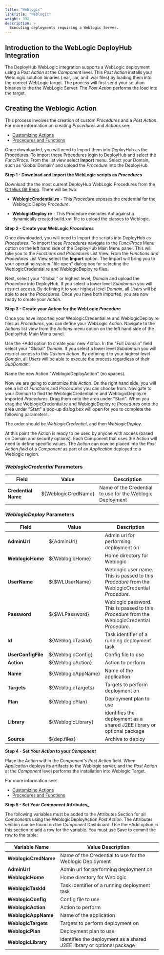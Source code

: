 ```yaml
---
title: "Weblogic"
linkTitle: "Weblogic"
weight: 332
description: >
  Executing deployments requiring a Weblogic Server.
---
```


## Introduction to the WebLogic DeployHub Integration

The DeployHub WebLogic integration supports a WebLogic deployment using a _Post Action_ at the _Component_ level. This _Post Action_  installs your WebLogic solution binaries (.ear, .jar, and .war files) by loading them into the correct WebLogic target.  The process will first send your solution binaries to the the WebLogic Server. The _Post Action_ performs the load into the target.

## Creating the Weblogic Action

This process involves the creation of custom _Procedures_ and a _Post Action_.  For more information on creating _Procedures_ and _Actions_ see:


- [Customizing Actions](/userguide/advanced-features/deployments/2-define-your-actions/)
- [Procedures and Functions](/userguide/advanced-features/deployments/2-define-your-functions-and-procedures/)


Once downloaded, you will need to Import them into DeployHub as the Procedures. To import these Procedures login to DeployHub and select the _Func/Procs_.  From the list view select  **Import** menu. Select your Domain, such as '_Global_ Domain' and upload the _Procedure_ into the DeployHub.

**Step 1 - Download and Import the WebLogic scripts as _Procedures_**

Download the the most current DeployHub WebLogic Procedures from the [Ortelius Git Repo](https://github.com/ortelius/ortelius/blob/master/procedures/). There will be two:

- **WeblogicCredential.re** - This _Procedure_ exposes the credential for the Weblogic Deploy _Procedure_.

- **WeblogicDeploy.re** - This Procedure executes Ant against a dynamically created build.xml file to upload the classes to Weblogic.

**Step 2 - Create your WebLogic _Procedures_**

Once downloaded, you will need to Import the scripts into DeployHub as _Procedures_. To import these _Procedures_ navigate to the _Func/Procs_ Menu option on the left hand side of the DeployHub Main Menu panel. This will take you to the _Functions and Procedures_ List View. From the _Functions and Procedures_ List View select the **Import** option. The Import will bring you to your operating system "file open" dialog box for selecting the WeblogicCredential.re and WeblogicDeploy.re files.

Next, select your "Global," or highest level, _Domain_ and upload the _Procedure_ into DeployHub. If you select a lower level _Subdomain_ you will restrict access.  By defining it to your highest level _Domain_, all _Users_ will be able to see the _Procedures_. Once you have both imported, you are now ready to create your _Action_.

**Step 3 - Create your _Action_ for the WebLogic _Procedure_**

Once you have imported your WeblogicCredential.re and WeblogicDeploy.re files as _Procedures_, you can define your WebLogic _Action_. Navigate to the _Actions_ list view from the _Actions_ menu option on the left hand side of the DeployHub Main Menu panel.  

Use the +Add option to create your new _Action_.  In the "Full Domain" field select your "Global" _Domain_. If you select a lower level _Subdomain_ you will restrict access to this _Custom Action_.  By defining it to your highest level _Domain_, all _Users_ will be able to execute the process regardless of their _SubDomain_.

Name the new Action "WeblogicDeployAction" (no spaces).

Now we are going to customize this _Action_. On the right hand side, you will see a list of _Functions_ and _Procedures_ you can choose from.  Navigate to your _Domain_ to find the WeblogicCredential.re and WeblogicDeploy.re imported _Procedures_.  Drag them onto the area under "Start". When you drag the WeblogicCredential.re and WeblogicDeploy.re  _Procedures_ onto the area under "Start" a pop-up dialog box will open for you to complete the following parameters.

The order should be _WeblogicCredential_, and then _WeblogicDeploy_.

At this point the Action is ready to be used by anyone with access (based on Domain and security options). Each Component that uses the Action will need to define specific values.
The _Action_ can now be placed into the _Post Action field_ of a _Component_ as part of an _Application_ deployed to a Weblogic region.

### _WeblogicCredential_ Parameters

| **Field**           | Value               | Description                                               |
|---------------------|---------------------|-----------------------------------------------------------|
| **Credential Name** | ${WeblogicCredName} | Name of the Credential to use for the Weblogic Deployment |

### _WeblogicDeploy_ Parameters

| **Field**          | Value              | Description                                                                                      |
|--------------------|--------------------|--------------------------------------------------------------------------------------------------|
| **AdminUrl**       | ${AdminUrl}        | Admin url for performing deployment on                                                           |
| **WeblogicHome**   | ${WeblogicHome}    | Home directory for Weblogic                                                                      |
| **UserName**       | ${$WLUserName}     | Weblogic user name.  This is passed to this _Procedure_ from the WeblogicCredential _Procedure_. |
| **Password**       | ${$WLPassword}     | Weblogic password. This is passed to this _Procedure_ from the WeblogicCredential _Procedure_.   |
| **Id**             | ${WeblogicTaskId}  | Task identifier of a running deployment task                                                     |
| **UserConfigFile** | ${WeblogicConfig}  | Config file to use                                                                               |
| **Action**         | ${WeblogicAction}  | Action to perform                                                                                |
| **Name**           | ${WeblogicAppName} | Name of the application                                                                          |
| **Targets**        | ${WeblogicTargets} | Targets to perform deployment on                                                                 |
| **Plan**           | ${WeblogicPlan}    | Deployment plan to use                                                                           |
| **Library**        | ${WeblogicLibrary} | identifies the deployment as a shared J2EE library or optional package                           |
| **Source**         | ${dep.files}       | Archive to deploy                                                                                |

**Step 4 - Set Your _Action_ to your _Component_**

Place the _Action_ within the _Component's Post Action_ field. When _Application_ deploys its artifacts to the Weblogic server, and the  _Post Action_ at the _Component_ level performs the installation into Weblogic Target.

For more information see:

- [Customizing Actions](/userguide/advanced-features/deployments/2-define-your-actions/)
- [Procedures and Functions](/userguide/advanced-features/deployments/2-define-your-functions-and-procedures/)


**Step 5 - Set Your _Component_ Attributes_**

The following variables must be added to the Attributes Section for all  _Components_ using the WeblogicDeployAction _Post Action_.  The Attributes section can be found on the _Component_ Dashboard.  Use the +Add option in this section to add a row for the variable. You must use Save to commit the row to the table:

| Variable Name        | Value Description                                                      |
|----------------------|------------------------------------------------------------------------|
| **WeblogicCredName** | Name of the Credential to use for the Weblogic Deployment              |
| **AdminUrl**         | Admin url for performing deployment on                                 |
| **WeblogicHome**     | Home directory for Weblogic                                            |
| **WeblogicTaskId**   | Task identifier of a running deployment task                           |
| **WeblogicConfig**   | Config file to use                                                     |
| **WeblogicAction**   | Action to perform                                                      |
| **WeblogicAppName**  | Name of the application                                                |
| **WeblogicTargets**  | Targets to perform deployment on                                       |
| **WeblogicPlan**     | Deployment plan to use                                                 |
| **WeblogicLibrary**  | identifies the deployment as a shared J2EE library or optional package |
